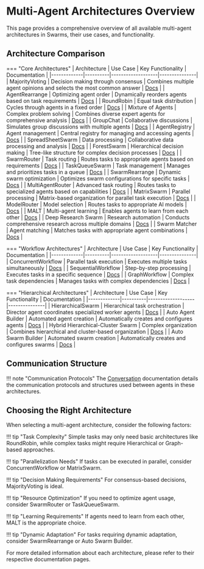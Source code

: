 # Multi-Agent Architectures Overview

This page provides a comprehensive overview of all available multi-agent architectures in Swarms, their use cases, and functionality.

## Architecture Comparison

=== "Core Architectures"
    | Architecture | Use Case | Key Functionality | Documentation |
    |-------------|----------|-------------------|---------------|
    | MajorityVoting | Decision making through consensus | Combines multiple agent opinions and selects the most common answer | [Docs](majorityvoting.md) |
    | AgentRearrange | Optimizing agent order | Dynamically reorders agents based on task requirements | [Docs](agent_rearrange.md) |
    | RoundRobin | Equal task distribution | Cycles through agents in a fixed order | [Docs](round_robin_swarm.md) |
    | Mixture of Agents | Complex problem solving | Combines diverse expert agents for comprehensive analysis | [Docs](moa.md) |
    | GroupChat | Collaborative discussions | Simulates group discussions with multiple agents | [Docs](group_chat.md) |
    | AgentRegistry | Agent management | Central registry for managing and accessing agents | [Docs](agent_registry.md) |
    | SpreadSheetSwarm | Data processing | Collaborative data processing and analysis | [Docs](spreadsheet_swarm.md) |
    | ForestSwarm | Hierarchical decision making | Tree-like structure for complex decision processes | [Docs](forest_swarm.md) |
    | SwarmRouter | Task routing | Routes tasks to appropriate agents based on requirements | [Docs](swarm_router.md) |
    | TaskQueueSwarm | Task management | Manages and prioritizes tasks in a queue | [Docs](taskqueue_swarm.md) |
    | SwarmRearrange | Dynamic swarm optimization | Optimizes swarm configurations for specific tasks | [Docs](swarm_rearrange.md) |
    | MultiAgentRouter | Advanced task routing | Routes tasks to specialized agents based on capabilities | [Docs](multi_agent_router.md) |
    | MatrixSwarm | Parallel processing | Matrix-based organization for parallel task execution | [Docs](matrix_swarm.md) |
    | ModelRouter | Model selection | Routes tasks to appropriate AI models | [Docs](model_router.md) |
    | MALT | Multi-agent learning | Enables agents to learn from each other | [Docs](malt.md) |
    | Deep Research Swarm | Research automation | Conducts comprehensive research across multiple domains | [Docs](deep_research_swarm.md) |
    | Swarm Matcher | Agent matching | Matches tasks with appropriate agent combinations | [Docs](swarm_matcher.md) |

=== "Workflow Architectures"
    | Architecture | Use Case | Key Functionality | Documentation |
    |-------------|----------|-------------------|---------------|
    | ConcurrentWorkflow | Parallel task execution | Executes multiple tasks simultaneously | [Docs](concurrentworkflow.md) |
    | SequentialWorkflow | Step-by-step processing | Executes tasks in a specific sequence | [Docs](sequential_workflow.md) |
    | GraphWorkflow | Complex task dependencies | Manages tasks with complex dependencies | [Docs](graph_workflow.md) |

=== "Hierarchical Architectures"
    | Architecture | Use Case | Key Functionality | Documentation |
    |-------------|----------|-------------------|---------------|
    | HierarchicalSwarm | Hierarchical task orchestration | Director agent coordinates specialized worker agents | [Docs](hierarchical_swarm.md) |
    | Auto Agent Builder | Automated agent creation | Automatically creates and configures agents | [Docs](auto_agent_builder.md) |
    | Hybrid Hierarchical-Cluster Swarm | Complex organization | Combines hierarchical and cluster-based organization | [Docs](hhcs.md) |
    | Auto Swarm Builder | Automated swarm creation | Automatically creates and configures swarms | [Docs](auto_swarm_builder.md) |

## Communication Structure

!!! note "Communication Protocols"
    The [Conversation](conversation.md) documentation details the communication protocols and structures used between agents in these architectures.

## Choosing the Right Architecture

When selecting a multi-agent architecture, consider the following factors:

!!! tip "Task Complexity"
    Simple tasks may only need basic architectures like RoundRobin, while complex tasks might require Hierarchical or Graph-based approaches.

!!! tip "Parallelization Needs"
    If tasks can be executed in parallel, consider ConcurrentWorkflow or MatrixSwarm.

!!! tip "Decision Making Requirements"
    For consensus-based decisions, MajorityVoting is ideal.

!!! tip "Resource Optimization"
    If you need to optimize agent usage, consider SwarmRouter or TaskQueueSwarm.

!!! tip "Learning Requirements"
    If agents need to learn from each other, MALT is the appropriate choice.

!!! tip "Dynamic Adaptation"
    For tasks requiring dynamic adaptation, consider SwarmRearrange or Auto Swarm Builder.

For more detailed information about each architecture, please refer to their respective documentation pages.
